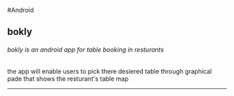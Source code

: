 #Android
## bokly

###### bokly is an android app for table booking in resturants   

the app will enable users to pick there desiered table 
through graphical pade that shows the resturant's table map



---------------

